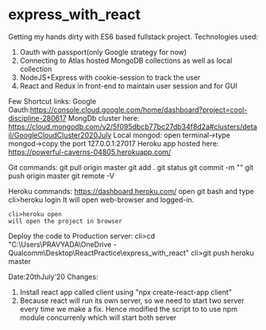 # express_with_react

Getting my hands dirty with ES6 based fullstack project.
Technologies used:
1. Oauth with passport(only Google strategy for now)
2. Connecting to Atlas hosted MongoDB collections as well as local collection
3. NodeJS+Express with cookie-session to track the user
4. React and Redux in front-end to maintain user session and for GUI

Few Shortcut links:
Google Oauth:https://console.cloud.google.com/home/dashboard?project=cool-discipline-280617
MongDb cluster here: https://cloud.mongodb.com/v2/5f095dbcb77bc27db34f8d2a#clusters/detail/GoogleCloudCluster2020July 
Local mongod: open terminal->type mongod->copy the port 127.0.0.1:27017
Heroku app hosted here: https://powerful-caverns-04805.herokuapp.com/

Git commands:
git pull origin master
git add .
git status
git commit -m "<msg>"
git push origin master
git remote -V

Heroku commands:
https://dashboard.heroku.com/
open git bash and type
    cli>heroku login
    It will open web-browser and logged-in.

    cli>heroku open 
    will open the project in browser

Deploy the code to Production server:
    cli>cd "C:\Users\PRAVYADA\OneDrive - Qualcomm\Desktop\ReactPractice\express_with_react"
    cli>git push heroku master

Date:20thJuly'20
Changes: 
1. Install react app called client using "npx create-react-app client"
2. Because react will run its own server, so we need to start two server every time we make a fix. Hence modified the script to to use 
    npm module concurrenly which will start both server
